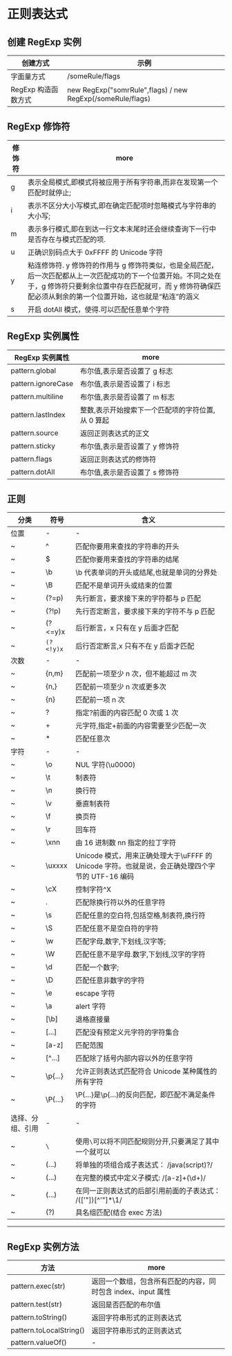 # 正则表达式

## 创建 RegExp 实例

| 创建方式            | 示例                                                       |
| ------------------- | ---------------------------------------------------------- |
| 字面量方式          | /someRule/flags                                            |
| RegExp 构造函数方式 | new RegExp("somrRule",flags) / new RegExp(/someRule/flags) |

## RegExp 修饰符

| 修饰符 | more                                                                                                                                                                                                                         |
| ------ | ---------------------------------------------------------------------------------------------------------------------------------------------------------------------------------------------------------------------------- |
| g      | 表示全局模式,即模式将被应用于所有字符串,而非在发现第一个匹配时就停止;                                                                                                                                                        |
| i      | 表示不区分大小写模式,即在确定匹配项时忽略模式与字符串的大小写;                                                                                                                                                               |
| m      | 表示多行模式,即在到达一行文本末尾时还会继续查询下一行中是否存在与模式匹配的项.                                                                                                                                               |
| u      | 正确识别码点大于 0xFFFF 的 Unicode 字符                                                                                                                                                                                      |
| y      | 粘连修饰符. y 修饰符的作用与 g 修饰符类似，也是全局匹配，后一次匹配都从上一次匹配成功的下一个位置开始。不同之处在于，g 修饰符只要剩余位置中存在匹配就可，而 y 修饰符确保匹配必须从剩余的第一个位置开始，这也就是“粘连”的涵义 |
| s      | 开启 dotAll 模式，使得.可以匹配任意单个字符                                                                                                                                                                                  |

## RegExp 实例属性

| RegExp 实例属性    | more                                              |
| ------------------ | ------------------------------------------------- |
| pattern.global     | 布尔值,表示是否设置了 g 标志                      |
| pattern.ignoreCase | 布尔值,表示是否设置了 i 标志                      |
| pattern.multiline  | 布尔值,表示是否设置了 m 标志                      |
| pattern.lastIndex  | 整数,表示开始搜索下一个匹配项的字符位置,从 0 算起 |
| pattern.source     | 返回正则表达式的正文                              |
| pattern.sticky     | 布尔值,表示是否设置了 y 修饰符                    |
| pattern.flags      | 返回正则表达式的修饰符                            |
| pattern.dotAll     | 布尔值,表示是否设置了 s 修饰符                    |

## 正则

| 分类             | 符号                                                         | 含义                                                                                             |
| ---------------- | ------------------------------------------------------------ | ------------------------------------------------------------------------------------------------ |
| 位置             | -                                                            | -                                                                                                |
| ~                | ^                                                            | 匹配你要用来查找的字符串的开头                                                                   |
| ~                | $                                                            | 匹配你要用来查找的字符串的结尾                                                                   |
| ~                | \b                                                           | \b 代表单词的开头或结尾,也就是单词的分界处                                                       |
| ~                | \B                                                           | 匹配不是单词开头或结束的位置                                                                     |
| ~                | (?=p)                                                        | 先行断言，要求接下来的字符都与 p 匹配                                                            |
| ~                | (?!p)                                                        | 先行否定断言，要求接下来的字符不与 p 匹配                                                        |
| ~                | (?<=y)x                                                      | 后行断言，x 只有在 y 后面才匹配                                                                  |
| ~                | `(?<!y)x`                                                    | 后行否定断言,x 只有不在 y 后面才匹配                                                             |
| 次数             | -                                                            | -                                                                                                |
| ~                | {n,m}                                                        | 匹配前一项至少 n 次，但不能超过 m 次                                                             |
| ~                | {n,}                                                         | 匹配前一项至少 n 次或更多次                                                                      |
| ~                | {n}                                                          | 匹配前一项 n 次                                                                                  |
| ~                | ?                                                            | 指定?前面的内容匹配 0 次或 1 次                                                                  |
| ~                | +                                                            | 元字符,指定+前面的内容需要至少匹配一次                                                           |
| ~                | \*                                                           | 匹配任意次                                                                                       |
| 字符             | -                                                            | -                                                                                                |
| ~                | \o                                                           | NUL 字符(\u0000)                                                                                 |
| ~                | \t                                                           | 制表符                                                                                           |
| ~                | \n                                                           | 换行符                                                                                           |
| ~                | \v                                                           | 垂直制表符                                                                                       |
| ~                | \f                                                           | 换页符                                                                                           |
| ~                | \r                                                           | 回车符                                                                                           |
| ~                | \xnn                                                         | 由 16 进制数 nn 指定的拉丁字符                                                                   |
| ~                | \uxxxx                                                       | Unicode 模式，用来正确处理大于\uFFFF 的 Unicode 字符。也就是说，会正确处理四个字节的 UTF-16 编码 |
| ~                | \cX                                                          | 控制字符^X                                                                                       |
| ~                | .                                                            | 匹配除换行符以外的任意字符                                                                       |
| ~                | \s                                                           | 匹配任意的空白符,包括空格,制表符,换行符                                                          |
| ~                | \S                                                           | 匹配任意不是空白符的字符                                                                         |
| ~                | \w                                                           | 匹配字母,数字,下划线,汉字等;                                                                     |
| ~                | \W                                                           | 匹配任意不是字母.数字,下划线,汉字的字符                                                          |
| ~                | \d                                                           | 匹配一个数字;                                                                                    |
| ~                | \D                                                           | 匹配任意非数字的字符                                                                             |
| ~                | \e                                                           | escape 字符                                                                                      |
| ~                | \a                                                           | alert 字符                                                                                       |
| ~                | [\b]                                                         | 退格直接量                                                                                       |
| ~                | [...]                                                        | 匹配没有预定义元字符的字符集合                                                                   |
| ~                | [a-z]                                                        | 匹配范围                                                                                         |
| ~                | [^...]                                                       | 匹配除了括号内部内容以外的任意字符                                                               |
| ~                | \p{...}                                                      | 允许正则表达式匹配符合 Unicode 某种属性的所有字符                                                |
| ~                | \P{...}                                                      | \P{…}是\p{…}的反向匹配，即匹配不满足条件的字符                                                   |
| 选择、分组、引用 | -                                                            | -                                                                                                |
| ~                | `\` | 使用`\`可以将不同匹配规则分开,只要满足了其中一个就可以 |
| ~                | (...)                                                        | 将单独的项组合成子表达式： /java(script)?/                                                       |
| ~                | (...)                                                        | 在完整的模式中定义子模式: /[a-z]+(\d+)/                                                          |
| ~                | (...)                                                        | 在同一正则表达式的后部引用前面的子表达式： /(['"])[^'"]\*\1/                                     |
| ~                | (?<year>)                                                    | 具名组匹配(结合 exec 方法)                                                                       |

---

## RegExp 实例方法

| 方法                    | more                                                         |
| ----------------------- | ------------------------------------------------------------ |
| pattern.exec(str)       | 返回一个数组，包含所有匹配的内容，同时包含 index、input 属性 |
| pattern.test(str)       | 返回是否匹配的布尔值                                         |
| pattern.toString()      | 返回字符串形式的正则表达式                                   |
| pattern.toLocalString() | 返回字符串形式的正则表达式                                   |
| pattern.valueOf()       | -                                                            |
